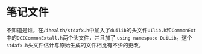 # 笔记文件

不知道是谁，在`/ihealth/stdafx.h`中加入了`duilib`的头文件`UIlib.h`和`CommonExt`中的`DCICommonExtall.h`两个头文件，并且加了 `using namespace DuiLib`。这个`stdafx.h`头文件估计与原始生成的文件相比有不少的更改。